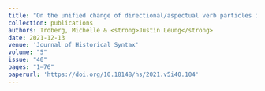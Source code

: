 ```yaml
---
title: "On the unified change of directional/aspectual verb particles in French"
collection: publications
authors: Troberg, Michelle & <strong>Justin Leung</strong>
date: 2021-12-13
venue: 'Journal of Historical Syntax'
volume: "5"
issue: "40"
pages: "1–76"
paperurl: 'https://doi.org/10.18148/hs/2021.v5i40.104'
---
```

